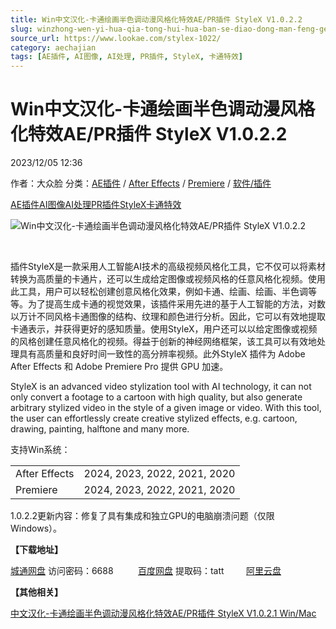 ```yaml
---
title: Win中文汉化-卡通绘画半色调动漫风格化特效AE/PR插件 StyleX V1.0.2.2
slug: winzhong-wen-yi-hua-qia-tong-hui-hua-ban-se-diao-dong-man-feng-ge-hua-te-xiao-ae-prcha-jian-stylex-v1-0-2-2
source_url: https://www.lookae.com/stylex-1022/
category: aechajian
tags: [AE插件, AI图像, AI处理, PR插件, StyleX, 卡通特效]
---
```

# Win中文汉化-卡通绘画半色调动漫风格化特效AE/PR插件 StyleX V1.0.2.2

2023/12/05 12:36

作者：大众脸
分类：[AE插件](https://www.lookae.com/after-effects/aechajian/) / [After Effects](https://www.lookae.com/after-effects/) / [Premiere](https://www.lookae.com/qitarjcj/premierezy/) / [软件/插件](https://www.lookae.com/qitarjcj/)

[AE插件](https://www.lookae.com/tag/ae%e6%8f%92%e4%bb%b6/)[AI图像](https://www.lookae.com/tag/ai%e5%9b%be%e5%83%8f/)[AI处理](https://www.lookae.com/tag/ai%e5%a4%84%e7%90%86/)[PR插件](https://www.lookae.com/tag/pr%e6%8f%92%e4%bb%b6/)[StyleX](https://www.lookae.com/tag/stylex/)[卡通特效](https://www.lookae.com/tag/%e5%8d%a1%e9%80%9a%e7%89%b9%e6%95%88/)

![Win中文汉化-卡通绘画半色调动漫风格化特效AE/PR插件 StyleX V1.0.2.2](https://www.lookae.com/wp-content/uploads/2022/05/StyleX.jpg "Win中文汉化-卡通绘画半色调动漫风格化特效AE/PR插件 StyleX V1.0.2.2-LookAE.com")

[﻿﻿﻿](https://cloud.video.taobao.com//play/u/705956171/p/1/e/6/t/1/359673645671.mp4)

插件StyleX是一款采用人工智能AI技术的高级视频风格化工具，它不仅可以将素材转换为高质量的卡通片，还可以生成给定图像或视频风格的任意风格化视频。使用此工具，用户可以轻松创建创意风格化效果，例如卡通、绘画、绘画、半色调等等。为了提高生成卡通的视觉效果，该插件采用先进的基于人工智能的方法，对数以万计不同风格卡通图像的结构、纹理和颜色进行分析。因此，它可以有效地提取卡通表示，并获得更好的感知质量。使用StyleX，用户还可以以给定图像或视频的风格创建任意风格化的视频。得益于创新的神经网络框架，该工具可以有效地处理具有高质量和良好时间一致性的高分辨率视频。此外StyleX 插件为 Adob​​e After Effects 和 Adob​​e Premiere Pro 提供 GPU 加速。

StyleX is an advanced video stylization tool with AI technology, it can not only convert a footage to a cartoon with high quality, but also generate arbitrary stylized video in the style of a given image or video. With this tool, the user can effortlessly create creative stylized effects, e.g. cartoon, drawing, painting, halftone and many more.

支持Win系统：

|  |  |
| --- | --- |
| After Effects | 2024, 2023, 2022, 2021, 2020 |
| Premiere | 2024, 2023, 2022, 2021, 2020 |

1.0.2.2更新内容：修复了具有集成和独立GPU的电脑崩溃问题（仅限 Windows）。

**【下载地址】**

[城通网盘](https://url70.ctfile.com/f/2827370-985018972-ca3c16?p=4431) 访问密码：6688          [百度网盘](https://pan.baidu.com/s/1siIuOxpnhYvNnpy3nVgLFg?pwd=tatt) 提取码：tatt         [阿里云盘](https://www.alipan.com/s/PUxKJPBqpY8)

**【其他相关】**

[中文汉化-卡通绘画半色调动漫风格化特效AE/PR插件 StyleX V1.0.2.1 Win/Mac](https://www.lookae.com/stylex/)
